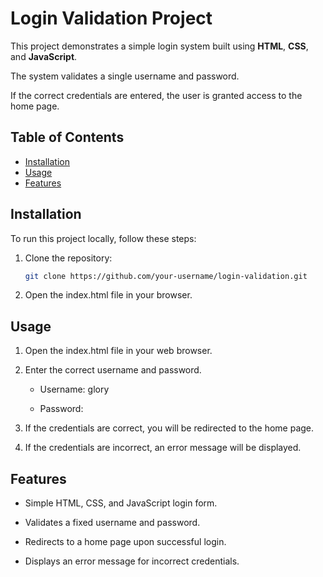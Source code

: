 # Login Validation Project

This project demonstrates a simple login system built using **HTML**, **CSS**, and **JavaScript**. 

The system validates a single username and password. 

If the correct credentials are entered, the user is granted access to the home page.

## Table of Contents
- [Installation](#Installation)
- [Usage](#Usage)
- [Features](#Features)

## Installation

To run this project locally, follow these steps:

1. Clone the repository:
   ```bash
   git clone https://github.com/your-username/login-validation.git
   
2. Open the index.html file in your browser.

## Usage

1. Open the index.html file in your web browser.

2.  Enter the correct username and password.
  
      - Username: glory
      
      - Password: 
      
3. If the credentials are correct, you will be redirected to the home page.

4. If the credentials are incorrect, an error message will be displayed.

## Features

 - Simple HTML, CSS, and JavaScript login form.

 - Validates a fixed username and password.
   
 - Redirects to a home page upon successful login.
   
 - Displays an error message for incorrect credentials.
      




